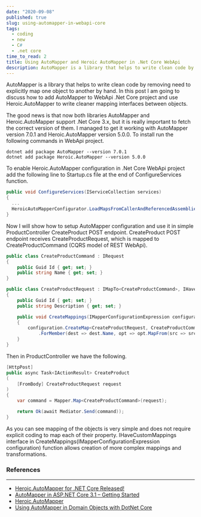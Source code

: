 ```yaml
---
date: "2020-09-08"
published: true
slug: using-automapper-in-webapi-core
tags:
  - coding
  - new
  - C#
  - .net core
time_to_read: 2
title: Using AutoMapper and Heroic AutoMapper in .Net Core WebApi
description: AutoMapper is a library that helps to write clean code by removing need to explicitly map one object to another by hand. In this post I am going to discuss how to add AutoMapper to WebApi .Net Core project and use Heroic.AutoMapper to write cleaner mapping interfaces between objects.
---
```


AutoMapper is a library that helps to write clean code by removing need to explicitly map one object to another by hand. In this post I am going to discuss how to add AutoMapper to WebApi .Net Core project and use Heroic.AutoMapper to write cleaner mapping interfaces between objects.

The good news is that now both libraries AutoMapper and Heroic.AutoMapper support .Net Core 3.x, but it is really important to fetch the correct version of them. I managed to get it working with AutoMapper version 7.0.1 and Heroic.AutoMapper version 5.0.0. To install run the following commands in WebApi project.

```
dotnet add package AutoMapper --version 7.0.1
dotnet add package Heroic.AutoMapper --version 5.0.0
```

To enable Heroic.AutoMapper configuration in .Net Core WebApi project add the following line to Startup.cs file at the end of ConfigureServices function.

```csharp
public void ConfigureServices(IServiceCollection services)
{
  ...
  HeroicAutoMapperConfigurator.LoadMapsFromCallerAndReferencedAssemblies();
}
```

Now I will show how to setup AutoMapper configuration and use it in simple ProductController CreateProduct POST endpoint. CreateProduct POST endpoint receives CreateProductRequest, which is mapped to CreateProductCommand (CQRS model of REST WebApi).

```csharp
public class CreateProductCommand : IRequest
{
    public Guid Id { get; set; }
    public string Name { get; set; }
}

public class CreateProductRequest : IMapTo<CreateProductCommand>, IHaveCustomMappings
{
    public Guid Id { get; set; }
    public string Description { get; set; }

    public void CreateMappings(IMapperConfigurationExpression configuration)
    {
        configuration.CreateMap<CreateProductRequest, CreateProductCommand>()
            .ForMember(dest => dest.Name, opt => opt.MapFrom(src => src.Description));
    }
}
```

Then in ProductController we have the following.

```csharp
[HttpPost]
public async Task<IActionResult> CreateProduct
(
    [FromBody] CreateProductRequest request
)
{
    var command = Mapper.Map<CreateProductCommand>(request);

    return Ok(await Mediator.Send(command));
}
```

As you can see mapping of the objects is very simple and does not require explicit coding to map each of their property. IHaveCustomMappings interface in CreateMappings(IMapperConfigurationExpression configuration) function allows creation of more complex mappings and transformations.

### References

---

- [Heroic.AutoMapper for .NET Core Released!](https://tinyurl.com/yxomlyaq)
- [AutoMapper in ASP.NET Core 3.1 – Getting Started](https://tinyurl.com/y2x4y2q5)
- [Heroic.AutoMapper](https://tinyurl.com/y4lhzacm)
- [Using AutoMapper in Domain Objects with DotNet Core](https://tinyurl.com/y4bepchl)
